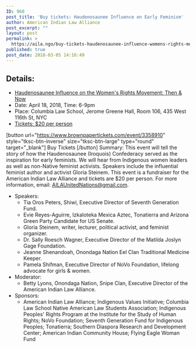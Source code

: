 ```yaml
---
ID: 960
post_title: 'Buy tickets: Haudenosaunee Influence on Early Feminism'
author: American Indian Law Alliance
post_excerpt: ""
layout: post
permalink: >
  https://aila.ngo/buy-tickets-haudenosaunee-influence-womens-rights-movement-now-april-18-2018/
published: true
post_date: 2018-03-05 14:16:49
---
```



## Details:

*   [Haudenosaunee Influence on the Women's Rights Movement: Then & Now](https://www.brownpapertickets.com/event/3358910)
*   Date: April 18, 2018, Time: 6-9pm
*   Place: Columbia Law School, Jerome Greene Hall, Room 106, 435 West 116th St, NYC
*   [Tickets: $20 per person](https://www.brownpapertickets.com/event/3358910)

[button url="https://www.brownpapertickets.com/event/3358910" style="tksc-btn-inverse" size="tksc-btn-large" type="round" target="_blank"] Buy Tickets [/button] Summary: This event will tell the story of how the Haudenosaunee (Iroquois) Confederacy served as the inspiration for early feminists. We will hear from Indigenous women leaders as well as non-Native feminist activists. Speakers include the influential feminist author and activist Gloria Steinem. This event is a fundraiser for the American Indian Law Alliance and tickets are $20 per person. For more information, email: AILAUnitedNations@gmail.com.

*   Speakers:
    *   Tia Oros Peters, Shiwi, Executive Director of Seventh Generation Fund.
    *   Evie Reyes-Aguirre, Izkaloteka Mexica Aztec, Tonatierra and Arizona Green Party Candidate for US Senate.
    *   Gloria Steinem, writer, lecturer, political activist, and feminist organizer.
    *   Dr. Sally Roesch Wagner, Executive Director of the Matilda Joslyn Gage Foundation.
    *   Jeanne Shenandoah, Onondaga Nation Eel Clan Traditional Medicine Keeper.
    *   Pamela Shifman, Executive Director of NoVo Foundation, lifelong advocate for girls & women.
*   Moderator:
    *   Betty Lyons, Onondaga Nation, Snipe Clan, Executive Director of the American Indian Law Alliance.
*   Sponsors:
    *   American Indian Law Alliance; Indigenous Values Initiative; Columbia Law School Native American Law Students Association; Indigenous Peoples' Rights Program at the Institute for the Study of Human Rights; NoVo Foundation; Seventh Generation Fund for Indigenous Peoples; Tonatierra; Southern Diaspora Research and Development Center; American Indian Community House; Flying Eagle Woman Fund
